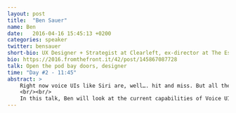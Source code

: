 ```yaml
---
layout: post
title:  "Ben Sauer"
name: Ben
date:   2016-04-16 15:45:13 +0200
categories: speaker
twitter: bensauer
short-bio: UX Designer + Strategist at Clearleft, ex-director at The Escape Committee. Provocateur.
bio: https://2016.fromthefront.it/42/post/145867087728
talk: Open the pod bay doors, designer
time: "Day #2 - 11:45"
abstract: >
    Right now voice UIs like Siri are, well…. hit and miss. But all the big players are heavily investing in voice UI, let’s suppose it will be much smarter, soon. What does that mean for us designers? Will screen UI even be required? Should we be changing our workflow now?
    <br/><br/>
    In this talk, Ben will look at the current capabilities of Voice UIs, how the APIs are connecting to apps, what’s next, and how this might change our design process and products.
---
```


